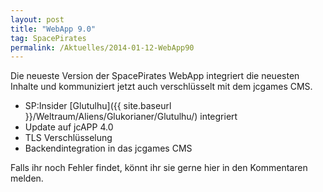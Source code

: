 ```yaml
---
layout: post
title: "WebApp 9.0"
tag: SpacePirates
permalink: /Aktuelles/2014-01-12-WebApp90
---
```


Die neueste Version der SpacePirates WebApp integriert die neuesten Inhalte und kommuniziert jetzt auch verschlüsselt mit dem jcgames CMS.

- SP:Insider [Glutulhu]({{ site.baseurl }}/Weltraum/Aliens/Glukorianer/Glutulhu/) integriert
- Update auf jcAPP 4.0
- TLS Verschlüsselung
- Backendintegration in das jcgames CMS

Falls ihr noch Fehler findet, könnt ihr sie gerne hier in den Kommentaren melden.
